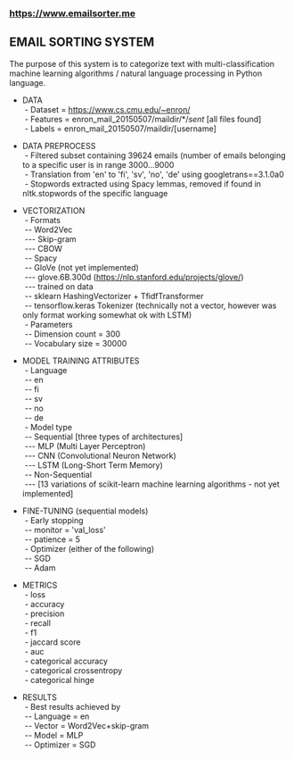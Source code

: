 ### https://www.emailsorter.me
## EMAIL SORTING SYSTEM

The purpose of this system is to categorize text with multi-classification machine learning algorithms / natural language processing in Python language.

- DATA<br>
&nbsp;- Dataset = https://www.cs.cmu.edu/~enron/<br>
&nbsp;- Features = enron_mail_20150507/maildir/*/*sent* [all files found]<br>
&nbsp;- Labels = enron_mail_20150507/maildir/[username]<br>

- DATA PREPROCESS<br>
&nbsp;- Filtered subset containing 39624 emails (number of emails belonging to a specific user is in range 3000...9000<br>
&nbsp;- Translation from 'en' to 'fi', 'sv', 'no', 'de' using googletrans==3.1.0a0<br>
&nbsp;- Stopwords extracted using Spacy lemmas, removed if found in nltk.stopwords of the specific language<br>

- VECTORIZATION<br>
&nbsp;- Formats<br>
&nbsp;-- Word2Vec<br>
&nbsp;--- Skip-gram<br>
&nbsp;--- CBOW<br>
&nbsp;-- Spacy<br>
&nbsp;-- GloVe (not yet implemented)<br>
&nbsp;--- glove.6B.300d (https://nlp.stanford.edu/projects/glove/)<br>
&nbsp;--- trained on data<br>
&nbsp;-- sklearn HashingVectorizer  + TfidfTransformer<br>
&nbsp;-- tensorflow.keras Tokenizer (technically not a vector, however was only format working somewhat ok with LSTM)<br>
&nbsp;- Parameters<br>
&nbsp;-- Dimension count = 300<br>
&nbsp;-- Vocabulary size = 30000<br>

- MODEL TRAINING ATTRIBUTES<br>
&nbsp;- Language<br>
&nbsp;-- en<br>
&nbsp;-- fi<br>
&nbsp;-- sv<br>
&nbsp;-- no<br>
&nbsp;-- de<br>
&nbsp;- Model type<br>
&nbsp;-- Sequential [three types of architectures]<br>
&nbsp;--- MLP (Multi Layer Perceptron)<br>
&nbsp;--- CNN (Convolutional Neuron Network)<br>
&nbsp;--- LSTM (Long-Short Term Memory)<br>
&nbsp;-- Non-Sequential<br>
&nbsp;--- [13 variations of scikit-learn machine learning algorithms - not yet implemented]<br>

- FINE-TUNING (sequential models)<br>
&nbsp;- Early stopping<br>
&nbsp;-- monitor = 'val_loss'<br>
&nbsp;-- patience = 5<br>
&nbsp;- Optimizer (either of the following)<br>
&nbsp;-- SGD<br>
&nbsp;-- Adam<br>

- METRICS<br>
&nbsp;- loss<br>
&nbsp;- accuracy<br>
&nbsp;- precision<br>
&nbsp;- recall<br>
&nbsp;- f1<br>
&nbsp;- jaccard score<br>
&nbsp;- auc<br>
&nbsp;- categorical accuracy<br>
&nbsp;- categorical crossentropy<br>
&nbsp;- categorical hinge<br>

- RESULTS<br>
&nbsp;- Best results achieved by<br>
&nbsp;-- Language = en<br>
&nbsp;-- Vector = Word2Vec+skip-gram<br>
&nbsp;-- Model = MLP<br>
&nbsp;-- Optimizer = SGD<br>
